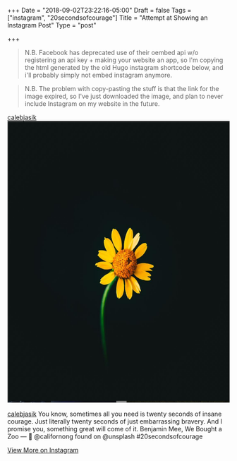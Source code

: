 +++
Date = "2018-09-02T23:22:16-05:00"
Draft = false
Tags = ["instagram", "20secondsofcourage"]
Title = "Attempt at Showing an Instagram Post"
Type = "post"

+++

> N.B. Facebook has deprecated use of their oembed api w/o registering an api key + making your website an app, so I'm copying the html generated by the old Hugo instagram shortcode below, and i'll probably simply not embed instagram anymore.

> N.B. The problem with copy-pasting the stuff is that the link for the image expired, so I've just downloaded the image, and plan to never include Instagram on my website in the future.

<div class="__h_instagram s_instagram_simple card max-w-screen-sm">
	<div class="card-header">
    <a href="https://www.instagram.com/calebjasik" class="card-link">calebjasik</a>
  </div>
	<a href="https://instagram.com/p/BmvyRlcgX9U/" rel="noopener noreferrer" target="_blank"><img class="card-img-top img-fluid" src="flower-on-black.png" width="640"  height="638" alt="Instagram Image"/></a>
	<div class="card-body">
		<p class="card-text"><a href="https://www.instagram.com/calebjasik" class="card-link">calebjasik</a> You know, sometimes all you need is twenty seconds of insane courage. Just literally twenty seconds of just embarrassing bravery. And I promise you, something great will come of it.
Benjamin Mee, We Bought a Zoo
—
📸 @californong found on @unsplash 
#20secondsofcourage</p>
		<a href="https://www.instagram.com/calebjasik" class="card-link">View More on Instagram</a>
	</div>
</div>
